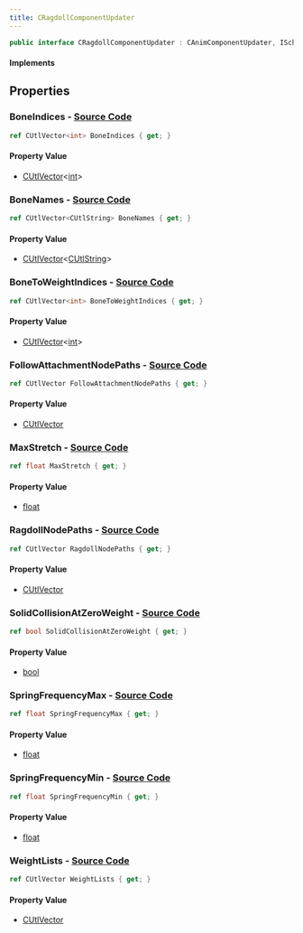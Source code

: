 ```yaml
---
title: CRagdollComponentUpdater
---
```


```csharp
public interface CRagdollComponentUpdater : CAnimComponentUpdater, ISchemaClass<CAnimComponentUpdater>, ISchemaClass<CRagdollComponentUpdater>, ISchemaField, ISchemaClass, INativeHandle
```

#### Implements

## Properties

### **BoneIndices** - [Source Code](https://github.com/swiftly-solution/swiftlys2/blob/main/managed/src/SwiftlyS2.Generated/Schemas/Interfaces/CRagdollComponentUpdater.cs#L22)

```csharp
ref CUtlVector<int> BoneIndices { get; }
```

#### Property Value

- [CUtlVector](/docs/api/-1)<[int](https://learn.microsoft.com/dotnet/api/system.int32)>

### **BoneNames** - [Source Code](https://github.com/swiftly-solution/swiftlys2/blob/main/managed/src/SwiftlyS2.Generated/Schemas/Interfaces/CRagdollComponentUpdater.cs#L24)

```csharp
ref CUtlVector<CUtlString> BoneNames { get; }
```

#### Property Value

- [CUtlVector](/docs/api/-1)<[CUtlString](/docs/api/shared/natives/cutlstring)>

### **BoneToWeightIndices** - [Source Code](https://github.com/swiftly-solution/swiftlys2/blob/main/managed/src/SwiftlyS2.Generated/Schemas/Interfaces/CRagdollComponentUpdater.cs#L29)

```csharp
ref CUtlVector<int> BoneToWeightIndices { get; }
```

#### Property Value

- [CUtlVector](/docs/api/-1)<[int](https://learn.microsoft.com/dotnet/api/system.int32)>

### **FollowAttachmentNodePaths** - [Source Code](https://github.com/swiftly-solution/swiftlys2/blob/main/managed/src/SwiftlyS2.Generated/Schemas/Interfaces/CRagdollComponentUpdater.cs#L20)

```csharp
ref CUtlVector FollowAttachmentNodePaths { get; }
```

#### Property Value

- [CUtlVector](/docs/api/)

### **MaxStretch** - [Source Code](https://github.com/swiftly-solution/swiftlys2/blob/main/managed/src/SwiftlyS2.Generated/Schemas/Interfaces/CRagdollComponentUpdater.cs#L35)

```csharp
ref float MaxStretch { get; }
```

#### Property Value

- [float](https://learn.microsoft.com/dotnet/api/system.single)

### **RagdollNodePaths** - [Source Code](https://github.com/swiftly-solution/swiftlys2/blob/main/managed/src/SwiftlyS2.Generated/Schemas/Interfaces/CRagdollComponentUpdater.cs#L17)

```csharp
ref CUtlVector RagdollNodePaths { get; }
```

#### Property Value

- [CUtlVector](/docs/api/)

### **SolidCollisionAtZeroWeight** - [Source Code](https://github.com/swiftly-solution/swiftlys2/blob/main/managed/src/SwiftlyS2.Generated/Schemas/Interfaces/CRagdollComponentUpdater.cs#L37)

```csharp
ref bool SolidCollisionAtZeroWeight { get; }
```

#### Property Value

- [bool](https://learn.microsoft.com/dotnet/api/system.boolean)

### **SpringFrequencyMax** - [Source Code](https://github.com/swiftly-solution/swiftlys2/blob/main/managed/src/SwiftlyS2.Generated/Schemas/Interfaces/CRagdollComponentUpdater.cs#L33)

```csharp
ref float SpringFrequencyMax { get; }
```

#### Property Value

- [float](https://learn.microsoft.com/dotnet/api/system.single)

### **SpringFrequencyMin** - [Source Code](https://github.com/swiftly-solution/swiftlys2/blob/main/managed/src/SwiftlyS2.Generated/Schemas/Interfaces/CRagdollComponentUpdater.cs#L31)

```csharp
ref float SpringFrequencyMin { get; }
```

#### Property Value

- [float](https://learn.microsoft.com/dotnet/api/system.single)

### **WeightLists** - [Source Code](https://github.com/swiftly-solution/swiftlys2/blob/main/managed/src/SwiftlyS2.Generated/Schemas/Interfaces/CRagdollComponentUpdater.cs#L27)

```csharp
ref CUtlVector WeightLists { get; }
```

#### Property Value

- [CUtlVector](/docs/api/)


